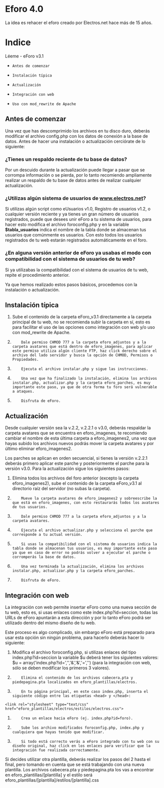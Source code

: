 # Eforo 4.0
La idea es rehacer el eforo creado por Electros.net hace más de 15 años.


# Indice
Léeme - eForo v3.1

*     Antes de comenzar
*     Instalación típica
*     Actualización
*     Integración con web
*     Uso con mod_rewrite de Apache

##     Antes de comenzar

Una vez que has descomprimido los archivos en tu disco duro, deberás modificar el archivo config.php con los datos de conexión a la base de datos. Antes de hacer una instalación o actualización cerciórate de lo siguiente:

###     ¿Tienes un respaldo reciente de tu base de datos?

Por un descuido durante la actualización puede llegar a pasar que se corrompa información o se pierda, por lo tanto recomiendo ampliamente realizar un respaldo de tu base de datos antes de realizar cualquier actualización.

### ¿Utilizas algún sistema de usuarios de www.electros.net?

Si utilizas algún script como eUsuarios v1.0, Registro de usuarios v1.2, o cualquier versión reciente y ya tienes un gran número de usuarios registrados, puede que desees unir eForo a tu sistema de usuarios, para hacer esto modifica el archivo foroconfig.php y en la variable **$tabla_usuarios** indica el nombre de la tabla donde se almacenan tus usuarios que comúnmente es usuarios. Con esto todos los usuarios registrados de tu web estarán registrados automáticamente en el foro.

### ¿En alguna versión anterior de eForo ya usabas el modo con compatibilidad con el sistema de usuarios de tu web?

Si ya utilizabas la compatibilidad con el sistema de usuarios de tu web, repite el procedimiento anterior.

Ya que hemos realizado estos pasos básicos, procedemos con la instalación o actualización.
##   Instalación típica
1. Sube el contenido de la carpeta eForo_v3.1 directamente a la carpeta principal de tu web, no se recomienda subir la carpeta en sí, esto es para facilitar el uso de las opciones como integración con web y/o uso con mod_rewrite de Apache.
1.         Dale permiso CHMOD 777 a la carpeta eforo_adjuntos y a la carpeta avatares que está dentro de eforo_imagenes, para aplicar este permiso utiliza algún cliente FTP, haz click derecho sobre el archivo del lado servidor y busca la opción de CHMOD, Permisos o Propiedades.
1.         Ejecuta el archivo instalar.php y sigue las instrucciones.
1.         Una vez que ha finalizado la instalación, elimina los archivos instalar.php, actualizar.php y la carpeta eforo_parches, es muy importante este paso, ya que de otra forma tu foro será vulnerable a ataques.
1.         Disfruta de eForo.

##    Actualización

Desde cualquier versión sea la v.2.2, v.2.2.1 o v3.0, deberás respaldar la carpeta avatares que se encuentra en eforo_imagenes, te recomiendo cambiar el nombre de esta última carpeta a eforo_imagenes2, una vez que hayas subido los archivos nuevos podrás mover la carpeta avatares y por último eliminar eforo_imagenes2.

Los parches se aplican en orden secuencial, si tienes la versión v.2.2.1 deberás primero aplicar este parche y posteriormente el parche para la versión v3.0. Para la actualización sigue los siguientes pasos:

1. Elimina todos los archivos del foro anterior (excepto la carpeta eforo_imagenes2), sube el contenido de la carpeta eForo_v3.1 al directorio raíz del servidor (no subas la carpeta).
1.         Mueve la carpeta avatares de eforo_imagenes2 y sobreescribe la que está en eforo_imagenes, con esto restaurarás todos los avatares de tus usuarios.
1.         Dale permiso CHMOD 777 a la carpeta eforo_adjuntos y a la carpeta avatares.
1.         Ejecuta el archivo actualizar.php y selecciona el parche que corresponde a tu actual versión.
1.         Si usas la compatibilidad con el sistema de usuarios indica la tabla donde se almacenan tus usuarios, es muy importante este paso ya que en caso de error no podrás volver a ejecutar el parche o corromperás la base de datos.
1.         Una vez terminada la actualización, elimina los archivos instalar.php, actualizar.php y la carpeta eforo_parches.
1.         Disfruta de eForo.

##    Integración con web

La integración con web permite insertar eForo como una nueva sección de tu web, esto es, si usas enlaces como este index.php?id=seccion, todas las URLs de eForo apuntarán a esta dirección y por lo tanto eForo podrá ser utilizado dentro del mismo diseño de tu web.

Este proceso es algo complicado, sin embargo eForo está preparado para usar esta opción sin ningún problema, para hacerlo deberás hacer lo siguiente:

1. Modifica el archivo foroconfig.php, si utilizas enlaces del tipo index.php?id=seccion la variable $u deberá tener los siguientes valores: $u = array('index.php?id=','','&','&','=','') (para la integración con web, sólo se deben modificar los primeros 3 valores).
1.         Elimina el contenido de los archivos cabecera.pta y piedepagina.pta localizados en eforo_plantillas/electros.
1.         En tu página principal, en este caso index.php, inserta el siguiente código entre las etiquetas <head> y </head>:
`<link rel="stylesheet" type="text/css" href="eforo_plantillas/electros/estilos/electros.css">`
1.         Crea un enlace hacia eForo (ej. index.php?id=foro).
1.         Sube los archivo modificados foroconfig.php, index.php y cualquiera que hayas tenido que modificar.
1.         Si todo está correcto verás a eForo integrado con tu web con su diseño original, haz click en los enlaces para verificar que la integración fue realizada correctamente.

Si decides utilizar otra plantilla, deberás realizar los pasos del 2 hasta el final, pero tomando en cuenta que se está trabajando con una nueva plantilla. Los archivos cabecera.pta y piedepagina.pta los vas a encontrar en eforo_plantillas/[plantilla] y el estilo será eforo_plantillas/[plantilla]/estilos/[plantilla].css
